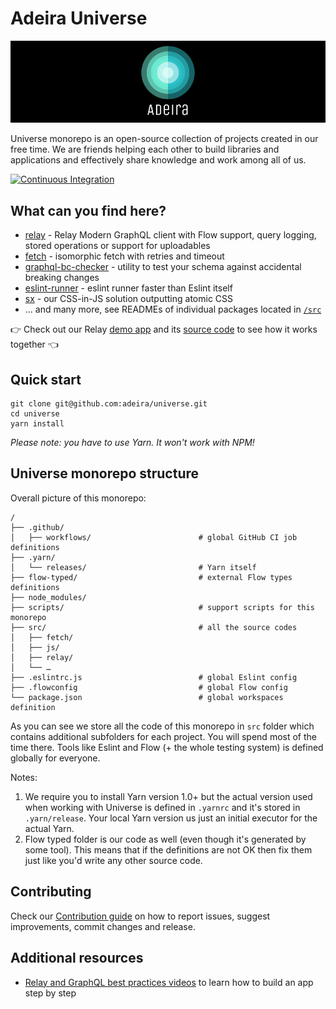 # Adeira Universe

[![Adeira logo](/src/docs/static/img/logo-banner.png)](https://adeira.dev/)

Universe monorepo is an open-source collection of projects created in our free time. We are friends helping each other to build libraries and applications and effectively share knowledge and work among all of us.

[![Continuous Integration](https://github.com/adeira/universe/workflows/Continuous%20Integration/badge.svg)](https://github.com/adeira/universe/actions?query=workflow%3A%22Continuous+Integration%22)

## What can you find here?

- [relay](/src/relay) - Relay Modern GraphQL client with Flow support, query logging, stored operations or support for uploadables
- [fetch](/src/fetch) - isomorphic fetch with retries and timeout
- [graphql-bc-checker](/src/graphql-bc-checker) - utility to test your schema against accidental breaking changes
- [eslint-runner](/src/eslint-runner) - eslint runner faster than Eslint itself
- [sx](/src/sx) - our CSS-in-JS solution outputting atomic CSS
- … and many more, see READMEs of individual packages located in [`/src`](/src)

<!-- TODO put there link to adeira.dev: "and more, check out adeira.dev" -->
<!-- generate this list automatically? or commpletely remove it? -->

:point_right: Check out our Relay [demo app](https://relay-example.adeira.now.sh/) and its [source code](https://github.com/adeira/relay-example) to see how it works together :point_left:

## Quick start

```text
git clone git@github.com:adeira/universe.git
cd universe
yarn install
```

_Please note: you have to use Yarn. It won't work with NPM!_

## Universe monorepo structure

Overall picture of this monorepo:

```text
/
├── .github/
│   ├── workflows/                        # global GitHub CI job definitions
├── .yarn/
│   └── releases/                         # Yarn itself
├── flow-typed/                           # external Flow types definitions
├── node_modules/
├── scripts/                              # support scripts for this monorepo
├── src/                                  # all the source codes
│   ├── fetch/
│   ├── js/
│   ├── relay/
│   └── …
├── .eslintrc.js                          # global Eslint config
├── .flowconfig                           # global Flow config
└── package.json                          # global workspaces definition
```

As you can see we store all the code of this monorepo in `src` folder which contains additional subfolders for each project. You will spend most of the time there. Tools like Eslint and Flow (+ the whole testing system) is defined globally for everyone.

Notes:

1. We require you to install Yarn version 1.0+ but the actual version used when working with Universe is defined in `.yarnrc` and it's stored in `.yarn/release`. Your local Yarn version us just an initial executor for the actual Yarn.
1. Flow typed folder is our code as well (even though it's generated by some tool). This means that if the definitions are not OK then fix them just like you'd write any other source code.

## Contributing

Check our [Contribution guide](/CONTRIBUTING.md) on how to report issues, suggest improvements, commit changes and release.

## Additional resources

- [Relay and GraphQL best practices videos](https://code.kiwi.com/relay-and-graphql-best-practices-b09ce1d6d7ea) to learn how to build an app step by step
